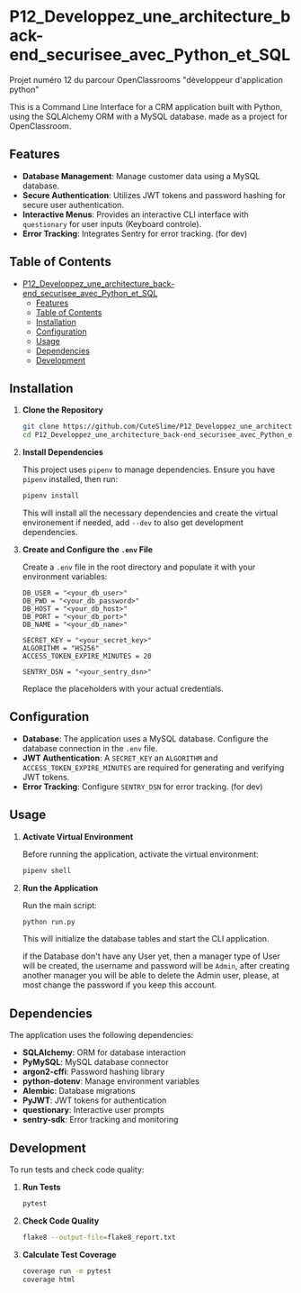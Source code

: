 
# P12_Developpez_une_architecture_back-end_securisee_avec_Python_et_SQL

Projet numéro 12 du parcour OpenClassrooms "développeur d'application python"

This is a Command Line Interface for a CRM application built with Python, using the SQLAlchemy ORM with a MySQL database. made as a project for OpenClassroom.

## Features

- **Database Management**: Manage customer data using a MySQL database.
- **Secure Authentication**: Utilizes JWT tokens and password hashing for secure user authentication.
- **Interactive Menus**: Provides an interactive CLI interface with `questionary` for user inputs (Keyboard controle).
- **Error Tracking**: Integrates Sentry for error tracking. (for dev)

## Table of Contents

- [P12\_Developpez\_une\_architecture\_back-end\_securisee\_avec\_Python\_et\_SQL](#p12_developpez_une_architecture_back-end_securisee_avec_python_et_sql)
  - [Features](#features)
  - [Table of Contents](#table-of-contents)
  - [Installation](#installation)
  - [Configuration](#configuration)
  - [Usage](#usage)
  - [Dependencies](#dependencies)
  - [Development](#development)

## Installation

1. **Clone the Repository**

   ```bash
   git clone https://github.com/CuteSlime/P12_Developpez_une_architecture_back-end_securisee_avec_Python_et_SQL.git
   cd P12_Developpez_une_architecture_back-end_securisee_avec_Python_et_SQL
   ```

2. **Install Dependencies**

   This project uses `pipenv` to manage dependencies. Ensure you have `pipenv` installed, then run:

   ```bash
   pipenv install
   ```

   This will install all the necessary dependencies and create the virtual environement if needed, add `--dev` to also get development dependencies.

3. **Create and Configure the `.env` File**

   Create a `.env` file in the root directory and populate it with your environment variables:

   ```env
   DB_USER = "<your_db_user>"
   DB_PWD = "<your_db_password>"
   DB_HOST = "<your_db_host>"
   DB_PORT = "<your_db_port>"
   DB_NAME = "<your_db_name>"

   SECRET_KEY = "<your_secret_key>"
   ALGORITHM = "HS256"
   ACCESS_TOKEN_EXPIRE_MINUTES = 20

   SENTRY_DSN = "<your_sentry_dsn>"
   ```

   Replace the placeholders with your actual credentials.

## Configuration

- **Database**: The application uses a MySQL database. Configure the database connection in the `.env` file.
- **JWT Authentication**: A `SECRET_KEY` an `ALGORITHM` and `ACCESS_TOKEN_EXPIRE_MINUTES` are required for generating and verifying JWT tokens.
- **Error Tracking**: Configure `SENTRY_DSN` for error tracking. (for dev)

## Usage

1. **Activate Virtual Environment**

   Before running the application, activate the virtual environment:

   ```bash
   pipenv shell
   ```

2. **Run the Application**

   Run the main script:

   ```bash
   python run.py
   ```

   This will initialize the database tables and start the CLI application.
   
   if the Database don't have any User yet, then a manager type of User will be created,
   the username and password will be `Admin`, after creating another manager you will be able to delete the Admin user,
   please, at most change the password if you keep this account.

## Dependencies

The application uses the following dependencies:

- **SQLAlchemy**: ORM for database interaction
- **PyMySQL**: MySQL database connector
- **argon2-cffi**: Password hashing library
- **python-dotenv**: Manage environment variables
- **Alembic**: Database migrations
- **PyJWT**: JWT tokens for authentication
- **questionary**: Interactive user prompts
- **sentry-sdk**: Error tracking and monitoring

## Development

To run tests and check code quality:

1. **Run Tests**

   ```bash
   pytest
   ```

2. **Check Code Quality**

   ```bash
   flake8 --output-file=flake8_report.txt 
   ```

3. **Calculate Test Coverage**

   ```bash
   coverage run -m pytest
   coverage html
   ```
